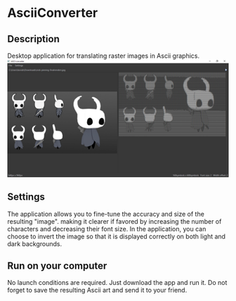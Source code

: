 # AsciiConverter
## Description
Desktop application for translating raster images in Ascii graphics.
![AsceeScreen](https://github.com/KorablikDimak/AsciiConverter/raw/master/AsciiScreen.png)
## Settings
The application allows you to fine-tune the accuracy and size of the resulting "image". making it clearer if favored by increasing the number of characters and decreasing their font size. In the application, you can choose to invert the image so that it is displayed correctly on both light and dark backgrounds.
## Run on your computer
No launch conditions are required. Just download the app and run it. Do not forget to save the resulting Ascii art and send it to your friend.

